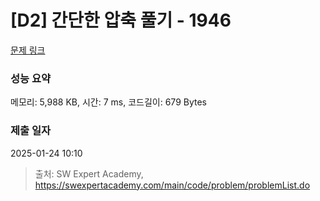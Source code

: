 # [D2] 간단한 압축 풀기 - 1946 

[문제 링크](https://swexpertacademy.com/main/code/problem/problemDetail.do?contestProbId=AV5PmkDKAOMDFAUq) 

### 성능 요약

메모리: 5,988 KB, 시간: 7 ms, 코드길이: 679 Bytes

### 제출 일자

2025-01-24 10:10



> 출처: SW Expert Academy, https://swexpertacademy.com/main/code/problem/problemList.do